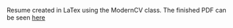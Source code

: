 Resume created in LaTex using the ModernCV class. The finished PDF can be seen [here](https://github.com/rzhou10/rzhou10.github.io/blob/master/pdfs/Resume.pdf)